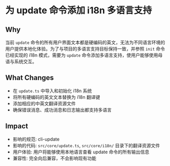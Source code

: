 # 为 update 命令添加 i18n 多语言支持

## Why

当前 `update` 命令的所有用户界面文本都是硬编码的英文，无法为不同语言环境的用户提供本地化体验。为了与项目的多语言支持目标保持一致，并参照 `init` 命令已经实现的 i18n 模式，需要为 `update` 命令添加多语言支持，使用户能够使用母语与系统交互。

## What Changes

- 在 `update.ts` 中导入和初始化 i18n 系统
- 将所有硬编码的英文文本替换为 i18n 翻译键
- 添加相应的中英文翻译资源文件
- 确保错误消息、成功消息和日志输出都支持多语言

## Impact

- 影响的规范: cli-update
- 影响的代码: `src/core/update.ts`, `src/core/i18n/` 目录下的翻译资源文件
- 用户体验: 用户将能够使用本地语言查看 update 命令的所有输出信息
- 兼容性: 完全向后兼容，不会影响现有功能